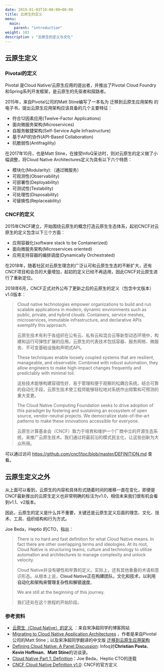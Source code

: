 ```yaml
---
date: 2019-01-03T10:00:00+08:00
title: 云原生的定义
menu:
  main:
    parent: "introduction"
weight: 103
description : "云原生的定义与文化"
---
```


## 云原生定义

### Pivotal的定义

Pivotal 是Cloud Native/云原生应用的提出者，并推出了Pivotal Cloud Foundry和Spring系列开发框架，是云原生的先驱者和探路者。

2015年，来自Pivotal公司的Matt Stine编写了一本名为 迁移到云原生应用架构 的电子书，提出云原生应用架构应该具备的几个主要特征：

- 符合12因素应用(Twelve-Factor Applications)
- 面向微服务架构(Microservices)
- 自服务敏捷架构(Self-Service Agile Infrastructure)
- 基于API的协作(API-Based Collaboration)
- 抗脆弱性(Antifragility)

在2017年10月，也是Matt Stine，在接受InfoQ采访时，则对云原生的定义做了小幅调整，将Cloud Native Architectures定义为具有以下六个特质：

- 模块化(Modularity):（通过微服务）
- 可观测性(Observability)
- 可部署性(Deployability)
- 可测试性(Testability)
- 可处理性(Disposability)
- 可替换性(Replaceability)

### CNCF的定义

2015年CNCF建立，开始围绕云原生的概念打造云原生生态体系，起初CNCF对云原生的定义包含以下三个方面：

- 应用容器化(software stack to be Containerized)
- 面向微服务架构(Microservices oriented)
- 应用支持容器的编排调度(Dynamically Orchestrated)

在2018年，随着社区对云原生理念的广泛认可和云原生生态的不断扩大，还有CNCF项目和会员的大量增加，起初的定义已经不再适用，因此CNCF对云原生进行了重新定位。

2018年6月，CNCF正式对外公布了更新之后的云原生的定义（包含中文版本）v1.0版本：

> Cloud native technologies empower organizations to build and run scalable applications in modern, dynamic environments such as public, private, and hybrid clouds. Containers, service meshes, microservices, immutable infrastructure, and declarative APIs exemplify this approach.
>
> 云原生技术有利于各组织在公有云、私有云和混合云等新型动态环境中，构建和运行可弹性扩展的应用。云原生的代表技术包括容器、服务网格、微服务、不可变基础设施和声明式API。
>
> These techniques enable loosely coupled systems that are resilient, manageable, and observable. Combined with robust automation, they allow engineers to make high-impact changes frequently and predictably with minimal toil.
>
> 这些技术能够构建容错性好、易于管理和便于观察的松耦合系统。结合可靠的自动化手段，云原生技术使工程师能够轻松地对系统作出频繁和可预测的重大变更。
>
> The Cloud Native Computing Foundation seeks to drive adoption of this paradigm by fostering and sustaining an ecosystem of open source, vendor-neutral projects. We democratize state-of-the-art patterns to make these innovations accessible for everyone.
>
> 云原生计算基金会（CNCF）致力于培育和维护一个厂商中立的开源生态系统，来推广云原生技术。我们通过将最前沿的模式民主化，让这些创新为大众所用。

可以通过访问 https://github.com/cncf/toc/blob/master/DEFINITION.md 查看。

## 云原生定义之外

从上面可以看到，云原生的内容和具体形式随着时间的推移一直在变化，即便是CNCF最新推出的云原生定义也非常明确的标注为v1.0，相信未来我们很有机会看到v1.1、v2版本。

因此，云原生的定义是什么并不重要，关键还是云原生定义后面的理念、文化、技术、工具、组织结构和行为方式。

Joe Beda，Heptio 的CTO，指出：

> There is no hard and fast definition for what Cloud Native means. In fact there are other overlapping terms and ideologies. At its root, Cloud Native is structuring teams, culture and technology to utilize automation and architectures to manage complexity and unlock velocity. 
>
> Cloud Native并没有硬性和牢靠的定义。实际上，还有其他重叠的术语和意识形态。从根本上说，**Cloud Native正在构建团队，文化和技术，以利用自动化和架构来管理复杂性和解锁速度**。
> 
> We are still at the beginning of this journey.
>
> 我们还处在这个旅程的开始阶段。

### 参考资料

- [云原生（Cloud Native）的定义](https://jimmysong.io/kubernetes-handbook/cloud-native/cloud-native-definition.html) ：来自宋净超同学的博客网站
- [Migrating to Cloud Native Application Architectures](https://content.pivotal.io/ebooks/migrating-to-cloud-native-application-architectures) ，作者是来自Pivotal公司的Matt Stine；以及宋净超同学翻译的中文版 [迁移到云原生应用架构](https://jimmysong.io/migrating-to-cloud-native-application-architectures/) 
- [Defining Cloud Native: A Panel Discussion](https://www.infoq.com/articles/cloud-native-panel): Infoq对**Christian Posta**、**Kevin Hoffman**、**Matt Stine**的访谈录。
- [Cloud Native Part 1: Definition](https://blog.heptio.com/cloud-native-part-1-definition-716ed30e9193)：Joe Beda，Heptio CTO的连载 
- [CNCF Cloud Native Definition v1.0](https://github.com/cncf/toc/blob/master/DEFINITION.md): CNCF的官方定义




